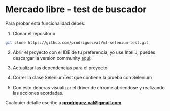 # Mercado libre - test de buscador

Para probar esta funcionalidad debes:

1. Clonar el repositorio

```bash
git clone https://github.com/prodriguezval/ml-selenium-test.git
```

2. Abrir el proyecto con el IDE de tu preferencia, yo use InteliJ, puedes descargar la version community [aqui](https://www.jetbrains.com/idea/download/): 

3. Actualizar las dependencias para el proyecto

4. Correr la clase SeleniumTest que contiene la prueba con Selenium

5. Con esto deberas visualizar el driver de chrome abriendose y realizando las acciones acordadas.

Cualquier detalle escribe a **prodriguez.val@gmail.com**
